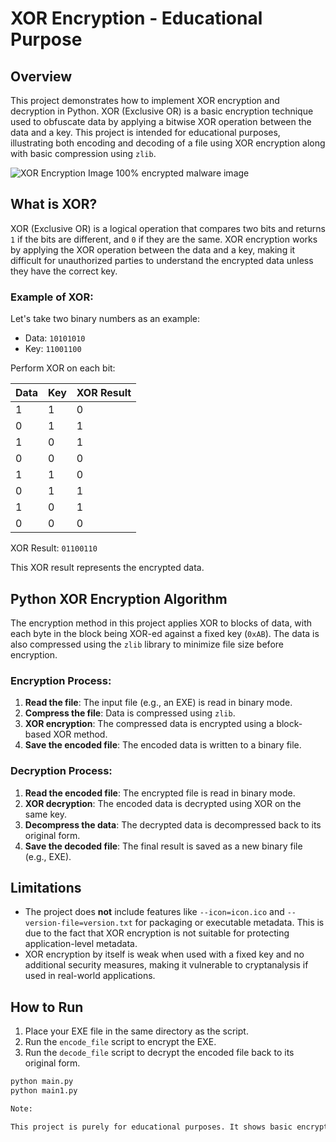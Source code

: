 # XOR Encryption - Educational Purpose

## Overview

This project demonstrates how to implement XOR encryption and decryption in Python. XOR (Exclusive OR) is a basic encryption technique used to obfuscate data by applying a bitwise XOR operation between the data and a key. This project is intended for educational purposes, illustrating both encoding and decoding of a file using XOR encryption along with basic compression using `zlib`.

![XOR Encryption Image](https://media.discordapp.net/attachments/1297198528531009536/1297198528795246613/image-213.png?ex=67150dc6&is=6713bc46&hm=cd77e7fe5d8ae030bddb999aef0d0c81ebb0d1f62d1d8bbd6ae833e2918193d9&)
100% encrypted malware image

## What is XOR?

XOR (Exclusive OR) is a logical operation that compares two bits and returns `1` if the bits are different, and `0` if they are the same. XOR encryption works by applying the XOR operation between the data and a key, making it difficult for unauthorized parties to understand the encrypted data unless they have the correct key.

### Example of XOR:

Let's take two binary numbers as an example:
- Data: `10101010`
- Key:  `11001100`

Perform XOR on each bit:

| Data | Key  | XOR Result |
|------|------|------------|
| 1    | 1    | 0          |
| 0    | 1    | 1          |
| 1    | 0    | 1          |
| 0    | 0    | 0          |
| 1    | 1    | 0          |
| 0    | 1    | 1          |
| 1    | 0    | 1          |
| 0    | 0    | 0          |

XOR Result: `01100110`

This XOR result represents the encrypted data.

## Python XOR Encryption Algorithm

The encryption method in this project applies XOR to blocks of data, with each byte in the block being XOR-ed against a fixed key (`0xAB`). The data is also compressed using the `zlib` library to minimize file size before encryption.

### Encryption Process:
1. **Read the file**: The input file (e.g., an EXE) is read in binary mode.
2. **Compress the file**: Data is compressed using `zlib`.
3. **XOR encryption**: The compressed data is encrypted using a block-based XOR method.
4. **Save the encoded file**: The encoded data is written to a binary file.

### Decryption Process:
1. **Read the encoded file**: The encrypted file is read in binary mode.
2. **XOR decryption**: The encoded data is decrypted using XOR on the same key.
3. **Decompress the data**: The decrypted data is decompressed back to its original form.
4. **Save the decoded file**: The final result is saved as a new binary file (e.g., EXE).

## Limitations

- The project does **not** include features like `--icon=icon.ico` and `--version-file=version.txt` for packaging or executable metadata. This is due to the fact that XOR encryption is not suitable for protecting application-level metadata.
- XOR encryption by itself is weak when used with a fixed key and no additional security measures, making it vulnerable to cryptanalysis if used in real-world applications.

## How to Run

1. Place your EXE file in the same directory as the script.
2. Run the `encode_file` script to encrypt the EXE.
3. Run the `decode_file` script to decrypt the encoded file back to its original form.

```bash
python main.py
python main1.py

Note:

This project is purely for educational purposes. It shows basic encryption principles and is not meant to provide any real security for sensitive data.

